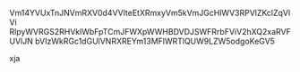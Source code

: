 Vm14YVUxTnJNVmRXV0d4VVlteEtXRmxyVm5kVmJGcHlWV3RPVlZKclZqVlVi
RlpyWVRGS2RHVklWbFpTCmJFWXpWWHBDVDJSWFRrbFViV2hXQ2xaRVFUVlJN
bVIzWkRGc1dGUlVNRXREYm13MFlWRTlQUW9LZW5odgoKeGV5

xja